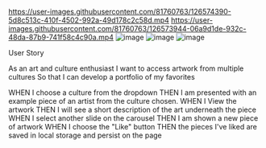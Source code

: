 

https://user-images.githubusercontent.com/81760763/126574390-5d8c513c-410f-4502-992a-49d178c2c58d.mp4
https://user-images.githubusercontent.com/81760763/126573944-06a9d1de-932c-48da-87b9-741f58c4c90a.mp4
![image](https://user-images.githubusercontent.com/81760763/126573984-4f7faa89-c185-4039-b27c-0a3113d52aba.png)
![image](https://user-images.githubusercontent.com/81760763/126574015-de7d780d-99cf-4de7-8203-ccbae748480a.png)
![image](https://user-images.githubusercontent.com/81760763/126574063-82f3cb81-e410-4294-80ac-be58f7758998.png)

User Story

As an art and culture enthusiast
I want to access artwork from multiple cultures
So that I can develop a portfolio of my favorites



WHEN I choose a culture from the dropdown
THEN I am presented with an example piece of an artist from  the culture chosen.
WHEN I View the artwork
THEN I will see a short description of the art underneath the piece
WHEN I select another slide on the carousel
THEN I am shown a new piece of artwork
WHEN I choose the "Like" button
THEN the pieces I've liked are saved in local storage and persist on the page




